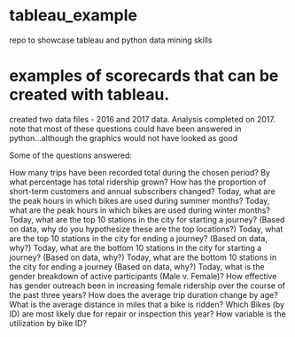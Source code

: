 # tableau_example
repo to showcase tableau and python data mining skills
# examples of scorecards that can be created with tableau.
created two data files - 2016 and 2017 data.  Analysis completed on 2017.
note that most of these questions could have been answered in python...although the graphics would not have looked as good

Some of the questions answered:

How many trips have been recorded total during the chosen period?
By what percentage has total ridership grown? 
How has the proportion of short-term customers and annual subscribers changed?
Today, what are the peak hours in which bikes are used during summer months? 
Today, what are the peak hours in which bikes are used during winter months?
Today, what are the top 10 stations in the city for starting a journey? (Based on data, why do you hypothesize these are the top locations?)
Today, what are the top 10 stations in the city for ending a journey? (Based on data, why?)
Today, what are the bottom 10 stations in the city for starting a journey? (Based on data, why?)
Today, what are the bottom 10 stations in the city for ending a journey (Based on data, why?)
Today, what is the gender breakdown of active participants (Male v. Female)?
How effective has gender outreach been in increasing female ridership over the course of the past three years?
How does the average trip duration change by age?
What is the average distance in miles that a bike is ridden?
Which Bikes (by ID) are most likely due for repair or inspection this year? 
How variable is the utilization by bike ID?